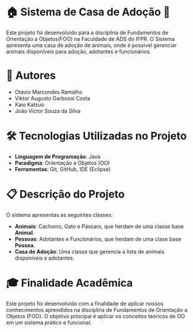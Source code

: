 # 🏠 Sistema de Casa de Adoção 🐾

Este projeto foi desenvolvido para a disciplina de Fundamentos de Orientação a Objetos(FOO) na Faculdade de ADS do IFPR. O Sistema apresenta uma casa de adoção de animais, onde é possivel gerenciar animais disponíveis para adoção, adotantes e funcionários.

# 👥 Autores 

- Otavio Marcondes Ramalho
- Viktor Augusto Garbossi Costa
- Kaio Katsuo
- João Victor Souza da Silva

# 🛠️ Tecnologias Utilizadas no Projeto

- **Linguagem de Programação**: Java
- **Paradigma**: Orientação a Objetos (OO)
- **Ferramentas**: Git, GitHub, IDE (Eclipse)

# 📋 Descrição do Projeto

O sistema apresentas as seguintes classes:

- **Animais**: Cachorro, Gato e Pássaro, que herdam de uma classe base **Animal**.
- **Pessoas**: Adotantes e Funcionários, que herdam de uma clase base **Pessoa**.
- **Casa de Adoção**: Uma classe que gerencia a lista de animais disponíveis e adotantes.

# 🎓 Finalidade Acadêmica

Este projeto foi desenvolvido com a finalidade de aplicar nossos conhecimentos aprendidos na disciplina de Fundamentos de Orientação a Objetos (FOO). O objetivo principal é aplicar os conceitos teóricos de OO em um sistema prático e funcional.
